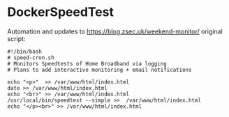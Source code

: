 # DockerSpeedTest

Automation and updates to https://blog.zsec.uk/weekend-monitor/ original script:
```
#!/bin/bash
# speed-cron.sh
# Monitors Speedtests of Home Broadband via logging
# Plans to add interactive monitoring + email notifications

echo "<p>"  >> /var/www/html/index.html
date >> /var/www/html/index.html
echo "<br>" >> /var/www/html/index.html
/usr/local/bin/speedtest --simple >>  /var/www/html/index.html
echo "</p><br>" >> /var/www/html/index.html
```
